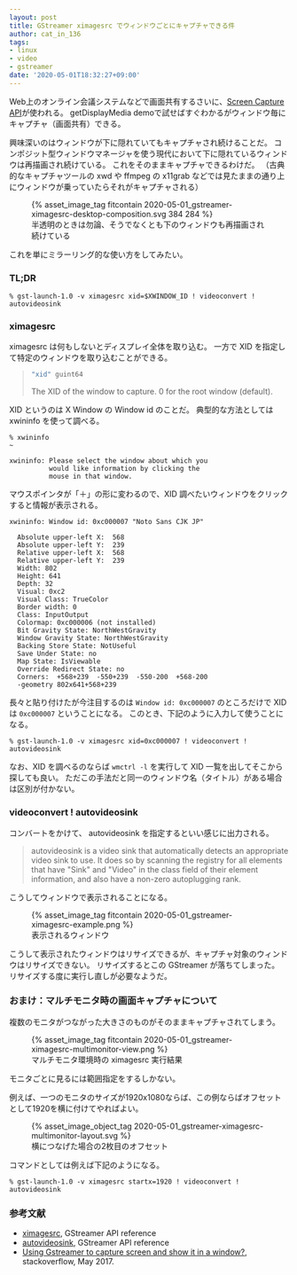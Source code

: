 ```yaml
---
layout: post
title: GStreamer ximagesrc でウィンドウごとにキャプチャできる件
author: cat_in_136
tags:
- linux
- video
- gstreamer
date: '2020-05-01T18:32:27+09:00'
---
```

Web上のオンライン会議システムなどで画面共有するさいに、[Screen Capture API]が使われる。
getDisplayMedia demoで試せばすぐわかるがウィンドウ毎にキャプチャ（画面共有）できる。

[Screen Capture API]: https://developer.mozilla.org/en-US/docs/Web/API/Screen_Capture_API/Using_Screen_Capture
[getDisplayMedia demo]: https://www.webrtc-experiment.com/getDisplayMedia/

興味深いのはウィンドウが下に隠れていてもキャプチャされ続けることだ。
コンポジット型ウィンドウマネージャを使う現代において下に隠れているウィンドウは再描画され続けている。
これをそのままキャプチャできるわけだ。
（古典的なキャプチャツールの xwd や ffmpeg の x11grab などでは見たままの通り上にウィンドウが乗っていたらそれがキャプチャされる）

<figure>
{% asset_image_tag fitcontain 2020-05-01_gstreamer-ximagesrc-desktop-composition.svg 384 284 %}
<figcaption>半透明のときは勿論、そうでなくとも下のウィンドウも再描画され続けている</figcaption>
</figure>

これを単にミラーリング的な使い方をしてみたい。

### TL;DR

```
% gst-launch-1.0 -v ximagesrc xid=$XWINDOW_ID ! videoconvert ! autovideosink
```

### ximagesrc

ximagesrc は何もしないとディスプレイ全体を取り込む。
一方で XID を指定して特定のウィンドウを取り込むことができる。

> ```c
> "xid" guint64
> ```
>
> The XID of the window to capture. 0 for the root window (default).

XID というのは X Window の Window id のことだ。
典型的な方法としては xwininfo を使って調べる。

```
% xwininfo                                                                                                  ~

xwininfo: Please select the window about which you
          would like information by clicking the
          mouse in that window.

```

マウスポインタが「＋」の形に変わるので、XID 調べたいウィンドウをクリックすると情報が表示される。

```
xwininfo: Window id: 0xc000007 "Noto Sans CJK JP"

  Absolute upper-left X:  568
  Absolute upper-left Y:  239
  Relative upper-left X:  568
  Relative upper-left Y:  239
  Width: 802
  Height: 641
  Depth: 32
  Visual: 0xc2
  Visual Class: TrueColor
  Border width: 0
  Class: InputOutput
  Colormap: 0xc000006 (not installed)
  Bit Gravity State: NorthWestGravity
  Window Gravity State: NorthWestGravity
  Backing Store State: NotUseful
  Save Under State: no
  Map State: IsViewable
  Override Redirect State: no
  Corners:  +568+239  -550+239  -550-200  +568-200
  -geometry 802x641+568+239
```

長々と貼り付けたが今注目するのは `Window id: 0xc000007` のところだけで XID は `0xc000007` ということになる。
このとき、下記のように入力して使うことになる。

```
% gst-launch-1.0 -v ximagesrc xid=0xc000007 ! videoconvert ! autovideosink
```

なお、XID を調べるのならば `wmctrl -l` を実行して XID 一覧を出してそこから探しても良い。
ただこの手法だと同一のウィンドウ名（タイトル）がある場合は区別が付かない。

### videoconvert ! autovideosink

コンバートをかけて、 autovideosink を指定するといい感じに出力される。

> autovideosink is a video sink that automatically detects an appropriate video sink to use.
> It does so by scanning the registry for all elements that have "Sink" and "Video"
> in the class field of their element information, and also have a non-zero autoplugging rank.

こうしてウィンドウで表示されることになる。

<figure>
{% asset_image_tag fitcontain 2020-05-01_gstreamer-ximagesrc-example.png %}
<figcaption>表示されるウィンドウ</figcaption>
</figure>

こうして表示されたウィンドウはリサイズできるが、キャプチャ対象のウィンドウはリサイズできない。
リサイズするとこの GStreamer が落ちてしまった。
リサイズする度に実行し直しが必要なようだ。

### おまけ：マルチモニタ時の画面キャプチャについて

複数のモニタがつながった大きさのものがそのままキャプチャされてしまう。

<figure>
{% asset_image_tag fitcontain 2020-05-01_gstreamer-ximagesrc-multimonitor-view.png %}
<figcaption>マルチモニタ環境時の ximagesrc 実行結果</figcaption>
</figure>

モニタごとに見るには範囲指定をするしかない。

例えば、一つのモニタのサイズが1920x1080ならば、この例ならばオフセットとして1920を横に付けてやればよい。

<figure>
{% asset_image_object_tag 2020-05-01_gstreamer-ximagesrc-multimonitor-layout.svg %}
<figcaption>横につなげた場合の2枚目のオフセット</figcaption>
</figure>

コマンドとしては例えば下記のようになる。

```
% gst-launch-1.0 -v ximagesrc startx=1920 ! videoconvert ! autovideosink
```

### 参考文献

 * [ximagesrc](https://gstreamer.freedesktop.org/documentation/ximagesrc/index.html), GStreamer API reference
 * [autovideosink](https://gstreamer.freedesktop.org/documentation/autodetect/autovideosink.html), GStreamer API reference
 * [Using Gstreamer to capture screen and show it in a window?](https://stackoverflow.com/questions/33747500/using-gstreamer-to-capture-screen-and-show-it-in-a-window), stackoverflow, May 2017.
